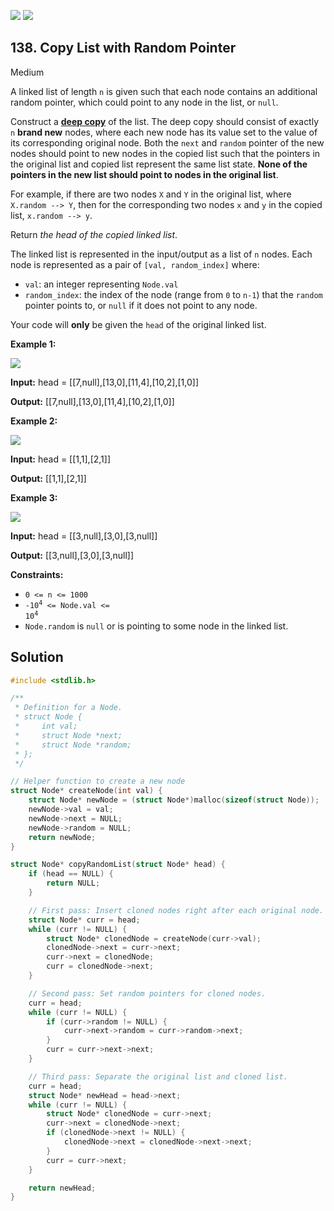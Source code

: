 [![](https://img.shields.io/github/stars/LeetCode-in-C/LeetCode-in-C?label=Stars&style=flat-square)](https://github.com/LeetCode-in-C/LeetCode-in-C)
[![](https://img.shields.io/github/forks/LeetCode-in-C/LeetCode-in-C?label=Fork%20me%20on%20GitHub%20&style=flat-square)](https://github.com/LeetCode-in-C/LeetCode-in-C/fork)

## 138\. Copy List with Random Pointer

Medium

A linked list of length `n` is given such that each node contains an additional random pointer, which could point to any node in the list, or `null`.

Construct a [**deep copy**](https://en.wikipedia.org/wiki/Object_copying#Deep_copy) of the list. The deep copy should consist of exactly `n` **brand new** nodes, where each new node has its value set to the value of its corresponding original node. Both the `next` and `random` pointer of the new nodes should point to new nodes in the copied list such that the pointers in the original list and copied list represent the same list state. **None of the pointers in the new list should point to nodes in the original list**.

For example, if there are two nodes `X` and `Y` in the original list, where `X.random --> Y`, then for the corresponding two nodes `x` and `y` in the copied list, `x.random --> y`.

Return _the head of the copied linked list_.

The linked list is represented in the input/output as a list of `n` nodes. Each node is represented as a pair of `[val, random_index]` where:

*   `val`: an integer representing `Node.val`
*   `random_index`: the index of the node (range from `0` to `n-1`) that the `random` pointer points to, or `null` if it does not point to any node.

Your code will **only** be given the `head` of the original linked list.

**Example 1:**

![](https://assets.leetcode.com/uploads/2019/12/18/e1.png)

**Input:** head = \[\[7,null],[13,0],[11,4],[10,2],[1,0]]

**Output:** [[7,null],[13,0],[11,4],[10,2],[1,0]]

**Example 2:**

![](https://assets.leetcode.com/uploads/2019/12/18/e2.png)

**Input:** head = \[\[1,1],[2,1]]

**Output:** [[1,1],[2,1]]

**Example 3:**

**![](https://assets.leetcode.com/uploads/2019/12/18/e3.png)**

**Input:** head = \[\[3,null],[3,0],[3,null]]

**Output:** [[3,null],[3,0],[3,null]]

**Constraints:**

*   `0 <= n <= 1000`
*   <code>-10<sup>4</sup> <= Node.val <= 10<sup>4</sup></code>
*   `Node.random` is `null` or is pointing to some node in the linked list.

## Solution

```c
#include <stdlib.h>

/**
 * Definition for a Node.
 * struct Node {
 *     int val;
 *     struct Node *next;
 *     struct Node *random;
 * };
 */

// Helper function to create a new node
struct Node* createNode(int val) {
    struct Node* newNode = (struct Node*)malloc(sizeof(struct Node));
    newNode->val = val;
    newNode->next = NULL;
    newNode->random = NULL;
    return newNode;
}

struct Node* copyRandomList(struct Node* head) {
    if (head == NULL) {
        return NULL;
    }

    // First pass: Insert cloned nodes right after each original node.
    struct Node* curr = head;
    while (curr != NULL) {
        struct Node* clonedNode = createNode(curr->val);
        clonedNode->next = curr->next;
        curr->next = clonedNode;
        curr = clonedNode->next;
    }

    // Second pass: Set random pointers for cloned nodes.
    curr = head;
    while (curr != NULL) {
        if (curr->random != NULL) {
            curr->next->random = curr->random->next;
        }
        curr = curr->next->next;
    }

    // Third pass: Separate the original list and cloned list.
    curr = head;
    struct Node* newHead = head->next;
    while (curr != NULL) {
        struct Node* clonedNode = curr->next;
        curr->next = clonedNode->next;
        if (clonedNode->next != NULL) {
            clonedNode->next = clonedNode->next->next;
        }
        curr = curr->next;
    }

    return newHead;
}
```